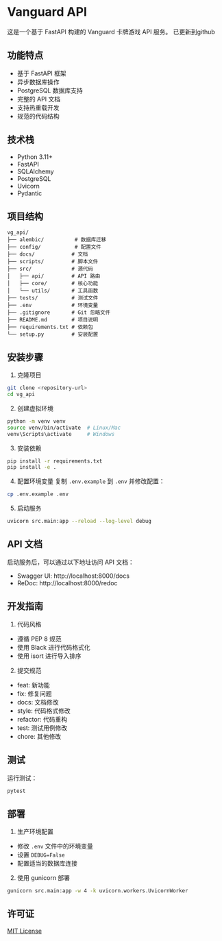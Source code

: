 # Vanguard API

这是一个基于 FastAPI 构建的 Vanguard 卡牌游戏 API 服务。
已更新到github

## 功能特点

- 基于 FastAPI 框架
- 异步数据库操作
- PostgreSQL 数据库支持
- 完整的 API 文档
- 支持热重载开发
- 规范的代码结构

## 技术栈

- Python 3.11+
- FastAPI
- SQLAlchemy
- PostgreSQL
- Uvicorn
- Pydantic

## 项目结构

```
vg_api/
├── alembic/          # 数据库迁移
├── config/           # 配置文件
├── docs/            # 文档
├── scripts/         # 脚本文件
├── src/             # 源代码
│   ├── api/         # API 路由
│   ├── core/        # 核心功能
│   └── utils/       # 工具函数
├── tests/           # 测试文件
├── .env             # 环境变量
├── .gitignore       # Git 忽略文件
├── README.md        # 项目说明
├── requirements.txt # 依赖包
└── setup.py         # 安装配置
```

## 安装步骤

1. 克隆项目
```bash
git clone <repository-url>
cd vg_api
```

2. 创建虚拟环境
```bash
python -m venv venv
source venv/bin/activate  # Linux/Mac
venv\Scripts\activate     # Windows
```

3. 安装依赖
```bash
pip install -r requirements.txt
pip install -e .
```

4. 配置环境变量
复制 `.env.example` 到 `.env` 并修改配置：
```bash
cp .env.example .env
```

5. 启动服务
```bash
uvicorn src.main:app --reload --log-level debug
```

## API 文档

启动服务后，可以通过以下地址访问 API 文档：

- Swagger UI: http://localhost:8000/docs
- ReDoc: http://localhost:8000/redoc

## 开发指南

1. 代码风格
- 遵循 PEP 8 规范
- 使用 Black 进行代码格式化
- 使用 isort 进行导入排序

2. 提交规范
- feat: 新功能
- fix: 修复问题
- docs: 文档修改
- style: 代码格式修改
- refactor: 代码重构
- test: 测试用例修改
- chore: 其他修改

## 测试

运行测试：
```bash
pytest
```

## 部署

1. 生产环境配置
- 修改 `.env` 文件中的环境变量
- 设置 `DEBUG=False`
- 配置适当的数据库连接

2. 使用 gunicorn 部署
```bash
gunicorn src.main:app -w 4 -k uvicorn.workers.UvicornWorker
```

## 许可证

[MIT License](LICENSE) 
